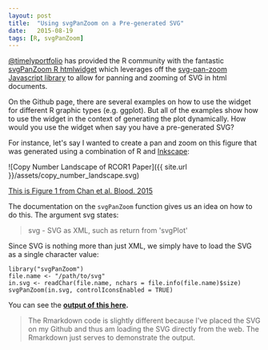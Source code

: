 ```yaml
---
layout: post
title:  "Using svgPanZoom on a Pre-generated SVG"
date:   2015-08-19
tags: [R, svgPanZoom]
---
```


[@timelyportfolio](twitter.com/timelyportfolio) has provided the R community with the fantastic [svgPanZoom R htmlwidget](https://github.com/timelyportfolio/svgPanZoom) which leverages off the [svg-pan-zoom Javascript library](https://github.com/ariutta/svg-pan-zoom) to allow for panning and zooming of SVG in html documents.

On the Github page, there are several examples on how to use the widget for different R graphic types (e.g. ggplot). But all of the examples show how to use the widget in the context of generating the plot dynamically. How would you use the widget when say you have a pre-generated SVG? 

For instance, let's say I wanted to create a pan and zoom on this figure that was generated using a combination of R and [Inkscape](https://inkscape.org):

![Copy Number Landscape of RCOR1 Paper]({{ site.url }}/assets/copy_number_landscape.svg)

[This is Figure 1 from Chan et al. Blood. 2015](http://www.bloodjournal.org/content/125/6/959)

The documentation on the `svgPanZoom` function gives us an idea on how to do this. The argument svg states:

> svg - SVG as XML, such as return from 'svgPlot'

Since SVG is nothing more than just XML, we simply have to load the SVG as a single character value:

```{r}
library("svgPanZoom")
file.name <- "/path/to/svg"
in.svg <- readChar(file.name, nchars = file.info(file.name)$size)
svgPanZoom(in.svg, controlIconsEnabled = TRUE)
```

You can see the **[output of this here](http://rpubs.com/fongchun/svgPanZoom-pre-generated-svg).**

> The Rmarkdown code is slightly different because I've placed the SVG on my Github and thus am loading the SVG directly from the web. The Rmarkdown just serves to demonstrate the output.
